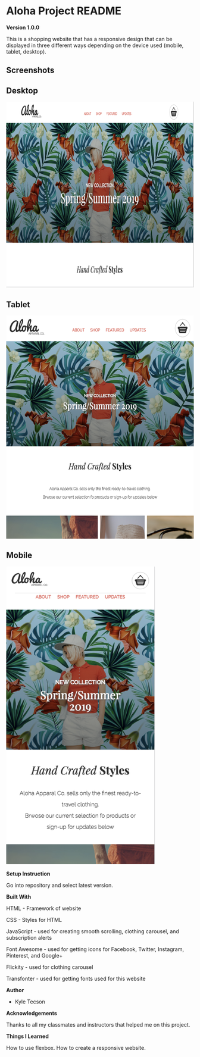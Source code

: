 # Aloha Project README

**Version 1.0.0**

This is a shopping website that has a responsive design that can be displayed in three different ways depending on the device used (mobile, tablet, desktop).

## Screenshots

## Desktop

<img src="./screenshots/aloha-desktop.png" alt="Aloha Screenshot Desktio Ver." width="800px" height="500px">

## Tablet

<img src="./screenshots/aloha-tablet.png" alt="Aloha Screenshot Tablet Ver." width="600px" height="600px">

## Mobile

<img src="./screenshots/aloha-mobile.png" alt="Aloha Screenshot Mobile Ver." width="400px" height="800px">

**Setup Instruction**

Go into repository and select latest version.

**Built With**

HTML - Framework of website

CSS - Styles for HTML

JavaScript - used for creating smooth scrolling, clothing carousel, and subscription alerts

Font Awesome - used for getting icons for Facebook, Twitter, Instagram, Pinterest, and Google+

Flickity - used for clothing carousel

Transfonter - used for getting fonts used for this website

**Author**

- Kyle Tecson

**Acknowledgements**

Thanks to all my classmates and instructors that helped me on this project.

**Things I Learned**

How to use flexbox.
How to create a responsive website.
